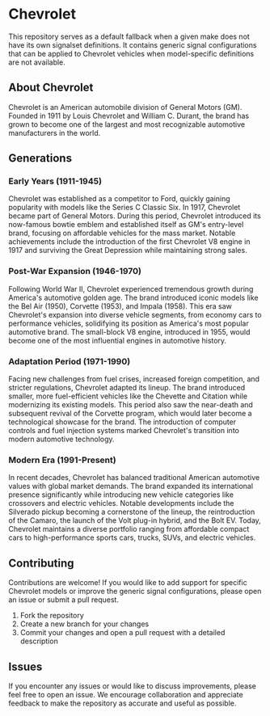 # Chevrolet

This repository serves as a default fallback when a given make does not have its own signalset definitions. It contains generic signal configurations that can be applied to Chevrolet vehicles when model-specific definitions are not available.

## About Chevrolet

Chevrolet is an American automobile division of General Motors (GM). Founded in 1911 by Louis Chevrolet and William C. Durant, the brand has grown to become one of the largest and most recognizable automotive manufacturers in the world.

## Generations

### Early Years (1911-1945)

Chevrolet was established as a competitor to Ford, quickly gaining popularity with models like the Series C Classic Six. In 1917, Chevrolet became part of General Motors. During this period, Chevrolet introduced its now-famous bowtie emblem and established itself as GM's entry-level brand, focusing on affordable vehicles for the mass market. Notable achievements include the introduction of the first Chevrolet V8 engine in 1917 and surviving the Great Depression while maintaining strong sales.

### Post-War Expansion (1946-1970)

Following World War II, Chevrolet experienced tremendous growth during America's automotive golden age. The brand introduced iconic models like the Bel Air (1950), Corvette (1953), and Impala (1958). This era saw Chevrolet's expansion into diverse vehicle segments, from economy cars to performance vehicles, solidifying its position as America's most popular automotive brand. The small-block V8 engine, introduced in 1955, would become one of the most influential engines in automotive history.

### Adaptation Period (1971-1990)

Facing new challenges from fuel crises, increased foreign competition, and stricter regulations, Chevrolet adapted its lineup. The brand introduced smaller, more fuel-efficient vehicles like the Chevette and Citation while modernizing its existing models. This period also saw the near-death and subsequent revival of the Corvette program, which would later become a technological showcase for the brand. The introduction of computer controls and fuel injection systems marked Chevrolet's transition into modern automotive technology.

### Modern Era (1991-Present)

In recent decades, Chevrolet has balanced traditional American automotive values with global market demands. The brand expanded its international presence significantly while introducing new vehicle categories like crossovers and electric vehicles. Notable developments include the Silverado pickup becoming a cornerstone of the lineup, the reintroduction of the Camaro, the launch of the Volt plug-in hybrid, and the Bolt EV. Today, Chevrolet maintains a diverse portfolio ranging from affordable compact cars to high-performance sports cars, trucks, SUVs, and electric vehicles.

## Contributing

Contributions are welcome! If you would like to add support for specific Chevrolet models or improve the generic signal configurations, please open an issue or submit a pull request.

1. Fork the repository
2. Create a new branch for your changes
3. Commit your changes and open a pull request with a detailed description

## Issues

If you encounter any issues or would like to discuss improvements, please feel free to open an issue. We encourage collaboration and appreciate feedback to make the repository as accurate and useful as possible.
